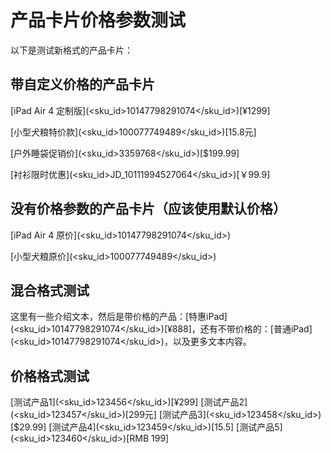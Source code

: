 # 产品卡片价格参数测试

以下是测试新格式的产品卡片：

## 带自定义价格的产品卡片

[iPad Air 4 定制版](<sku_id>10147798291074</sku_id>)[¥1299]

[小型犬粮特价款](<sku_id>100077749489</sku_id>)[15.8元]

[户外睡袋促销价](<sku_id>3359768</sku_id>)[$199.99]

[衬衫限时优惠](<sku_id>JD_10111994527064</sku_id>)[￥99.9]

## 没有价格参数的产品卡片（应该使用默认价格）

[iPad Air 4 原价](<sku_id>10147798291074</sku_id>)

[小型犬粮原价](<sku_id>100077749489</sku_id>)

## 混合格式测试

这里有一些介绍文本，然后是带价格的产品：[特惠iPad](<sku_id>10147798291074</sku_id>)[¥888]，还有不带价格的：[普通iPad](<sku_id>10147798291074</sku_id>)，以及更多文本内容。

## 价格格式测试

[测试产品1](<sku_id>123456</sku_id>)[¥299]
[测试产品2](<sku_id>123457</sku_id>)[299元]
[测试产品3](<sku_id>123458</sku_id>)[$29.99]
[测试产品4](<sku_id>123459</sku_id>)[15.5]
[测试产品5](<sku_id>123460</sku_id>)[RMB 199]